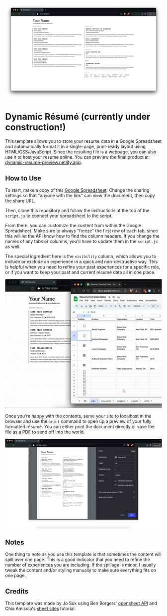 ![screenshot of a the formatted resume in a web browser](/screengrabs/screenshot_0.png "resume preview")

# Dynamic Résumé (currently under construction!)

This template allows you to store your resume data in a Google Spreadsheet and automatically format it in a single-page, print-ready layout using HTML/CSS/JavaScript. Since the resulting file is a webpage, you can also use it to host your resume online. You can preview the final product at [dynamic-resume-preview.netlify.app](https://dynamic-resume-preview.netlify.app/).

## How to Use

To start, make a copy of this [Google Spreadsheet](https://docs.google.com/spreadsheets/d/194UPVhMNitO4epJYmN_z_FSntCDGL1B8KbSqph9X1ig/edit?usp=sharing). Change the sharing settings so that "anyone with the link" can view the document, then copy the share URL.

Then, clone this repository and follow the instructions at the top of the `script.js` to connect your spreadsheet to the script.

From there, you can customize the content from within the Google Spreadsheet. Make sure to always "freeze" the first row of each tab, since this will let the API know how to find the column headers. If you change the names of any tabs or columns, you'll have to update them in the `script.js` as well.

The special ingredient here is the `visibility` column, which allows you to include or exclude an experience in a quick and non-destructive way. This is helpful when you need to refine your past experiences for a specific role, or if you want to keep your past and current résumé data all in one place.

![a user checks two unchecked 'visibility' boxes on the spreadsheet, then refreshes the locally-hosted web page to watch it add the new rows in live ttime](/screengrabs/screenrec.gif "resume updating in live time")

Once you're happy with the contents, serve your site to localhost in the browser and use the `print` command to open up a preview of your fully formatted résumé. You can either print the document directly or save the file as a PDF to send off into the world.

![a print preview of the resume, perfectly formatted for a standard A4 sheet](/screengrabs/screenshot_1.png "print preview")

## Notes

One thing to note as you use this template is that sometimes the content will spill over one page. This is a good indicator that you need to refine the number of experiences you are including. If the spillage is minor, I usually tweak the content and/or styling manually to make sure everything fits on one page.

## Credits

This template was made by Jo Suk using Ben Borgers' [opensheet API](https://github.com/benborgers/opensheet#readme) and Chia Amisola's [sheet sites](https://ambient.institute/i/sheets/) tutorial.
